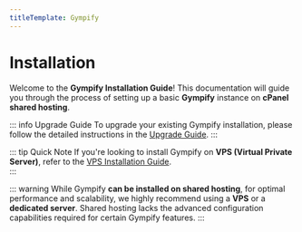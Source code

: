 ```yaml
---
titleTemplate: Gympify
---
```


# Installation

Welcome to the **Gympify Installation Guide**! This documentation will guide you through the process of setting up a basic **Gympify** instance on **cPanel shared hosting**.

::: info Upgrade Guide
To upgrade your existing Gympify installation, please follow the detailed instructions in the [Upgrade Guide](./upgrade.md).
:::

::: tip Quick Note
If you're looking to install Gympify on **VPS (Virtual Private Server)**, refer to the [VPS Installation Guide](./installation.md).  
:::

::: warning
While Gympify **can be installed on shared hosting**, for optimal performance and scalability, we highly recommend using a **VPS** or a **dedicated server**. Shared hosting lacks the advanced configuration capabilities required for certain Gympify features.
:::

<!--@include: ./prerequisites.md-->

<!--@include: ./download.md-->

<!--@include: ./cpanel/database.md-->

<!--@include: ./gui-install.md-->

<!--@include: ./cpanel/cron-job.md-->

<!--@include: ./cpanel/queues.md-->

<!--@include: ./post-install.md-->
